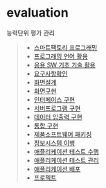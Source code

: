 # evaluation
능력단위 평가 관리

> * [스마트팩토리 프로그래밍](https://github.com/ljh5432/OVEN/tree/master/1.스마트팩토리%20프로그래밍)
> * [프로그래밍 언어 활용](https://github.com/ljh5432/OVEN/tree/master/2.%20프로그래밍%20언어%20활용)
> * [응용 SW 기초 기술 활용](https://github.com/ljh5432/OVEN/tree/master/3.응용%20SW%20기초%20기술%20활용)
> * [요구사항확인](https://github.com/ljh5432/OVEN/tree/master/4.%20요구사항%20확인)
> * [화면설계](https://github.com/ljh5432/OVEN/tree/master/5.%20화면설계)
> * [화면구현](https://github.com/ljh5432/OVEN/tree/master/6.%20화면구현)
> * [인터페이스 구현](https://github.com/ljh5432/OVEN/tree/master/7.%20인터페이스%20구현)
> * [서버프로그램 구현](https://github.com/ljh5432/OVEN/tree/master/8.서버프로그램%20구현)
> * [데이터 입출력 구현](https://github.com/ljh5432/OVEN/blob/master/9.%20데이터%20입출력%20구현.zip)
> * [통합 구현](https://github.com/ljh5432/OVEN/blob/master/10.통합%20구현.zip)
> * [제품소프트웨어 패키징](https://github.com/ljh5432/OVEN/tree/master/11.%20제품소프트웨어%20패키징)
> * [정보시스템 이행](https://github.com/ljh5432/OVEN/tree/master/12.%20정보%20시스템%20이행)
> * [애플리케이션 테스트 수행](https://github.com/ljh5432/OVEN/blob/master/13.%20애플리케이션%20테스트%20수행.zip)
> * [애플리케이션 테스트 관리](https://github.com/ljh5432/OVEN)
> * [애플리케이션 배포](http://gudi.kr/gdc3/201902/20190220/이지현/)
> * [프로젝트]()



